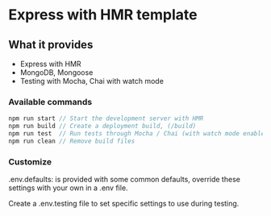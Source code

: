 # Express with HMR template

## What it provides
* Express with HMR
* MongoDB, Mongoose
* Testing with Mocha, Chai with watch mode

### Available commands
```javascript
npm run start // Start the development server with HMR
npm run build // Create a deployment build, (/build)
npm run test  // Run tests through Mocha / Chai (with watch mode enabled)
npm run clean // Remove build files
```

### Customize
.env.defaults: is provided with some common defaults, override these settings with your own in a .env file.

Create a .env.testing file to set specific settings to use during testing.